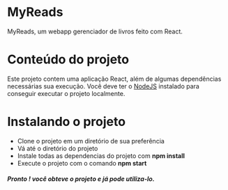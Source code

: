 # MyReads

MyReads, um webapp gerenciador de livros feito com React.

<h1>Conteúdo do projeto</h1>
<p>Este projeto contem uma aplicação React, além de algumas dependências necessárias sua execução. Você deve ter o <a href="https://nodejs.org/en/">NodeJS</a> instalado para conseguir executar o projeto localmente.
</p>
<h1>Instalando o projeto</h1>
<ul> 
  <li>Clone o projeto em um diretório de sua preferência</li>
  <li>Vá até o diretório do projeto</li>
  <li>Instale todas as dependencias do projeto com <b>npm install</b></li>
  <li>Execute o projeto com o comando <b>npm start</b></li>
</ul>

<h5>Pronto ! você obteve o projeto e já pode utiliza-lo.</h5>

